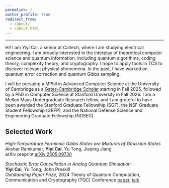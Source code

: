```yaml
---
permalink: /
author_profile: true
redirect_from: 
  - /about/
  - /about.html
---
```

<style>
  .page__title {
      display: none;
  }
  .page__content {
      margin-top: -60px; /* Adjust this value as needed */
  }
</style>

----------
Hi! I am Yiyi Cai, a senior at Caltech, where I am studying electrical engineering. I am broadly interested in the interplay of theoretical computer science and quantum information, including quantum algorithms, coding theory, complexity theory, and cryptography. I hope to apply tools in TCS to discover relevant physical phenomena. In the past, I have worked on quantum error correction and quantum Gibbs sampling. 

I will be pursuing a MPhil in Advanced Computer Science at the University of Cambridge as a [Gates-Cambridge Scholar](https://www.caltech.edu/about/news/yiyi_cai_gates_cambridge_scholarship) starting in Fall 2025, followed by a PhD in Computer Science at Stanford University in Fall 2026. I am a Mellon Mays Undergraduate Research fellow, and I am grateful to have been awarded the Stanford Graduate Fellowship (SGF), the NSF Graduate Student Fellowship (GRFP), and the National Defense Science and Engineering Graduate Fellowship (NDSEG).  


Selected Work
----------
*High-Temperature Fermionic Gibbs States are Mixtures of Gaussian States*  
Akshar Ramkumar, **Yiyi Cai**, Yu Tong, Jiaqing Jiang  
arXiv preprint [arXiv:2505.09730](https://www.arxiv.org/abs/2505.09730)  

*Stochastic Error Cancellation in Analog Quantum Simulation*  
**Yiyi Cai**, Yu Tong, John Preskill  
*Outstanding Paper Prize*, 2024 Theory of Quantum Computation, Communication and Cryptography (TQC) Conference [paper](https://drops.dagstuhl.de/entities/document/10.4230/LIPIcs.TQC.2024.2), [talk](https://www.youtube.com/watch?v=EA1-S-TBRYs&ab_channel=Squid%3ASchoolsforQuantumInformationDevelopment)



